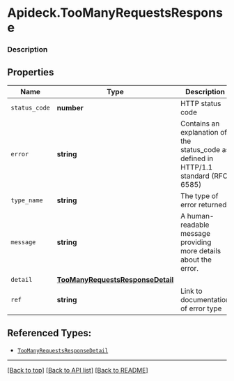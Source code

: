 # Apideck.TooManyRequestsResponse

### Description

## Properties
Name | Type | Description | Notes
------------ | ------------- | ------------- | -------------
`status_code` | **number** | HTTP status code | [optional] 
`error` | **string** | Contains an explanation of the status_code as defined in HTTP/1.1 standard (RFC 6585) | [optional] 
`type_name` | **string** | The type of error returned | [optional] 
`message` | **string** | A human-readable message providing more details about the error. | [optional] 
`detail` | [**TooManyRequestsResponseDetail**](TooManyRequestsResponseDetail.md) |  | [optional] 
`ref` | **string** | Link to documentation of error type | [optional] 





## Referenced Types:




* [`TooManyRequestsResponseDetail`](TooManyRequestsResponseDetail.md)


---

[[Back to top]](#) [[Back to API list]](../../../../README.md#documentation-for-api-endpoints) [[Back to README]](../../../../README.md)


